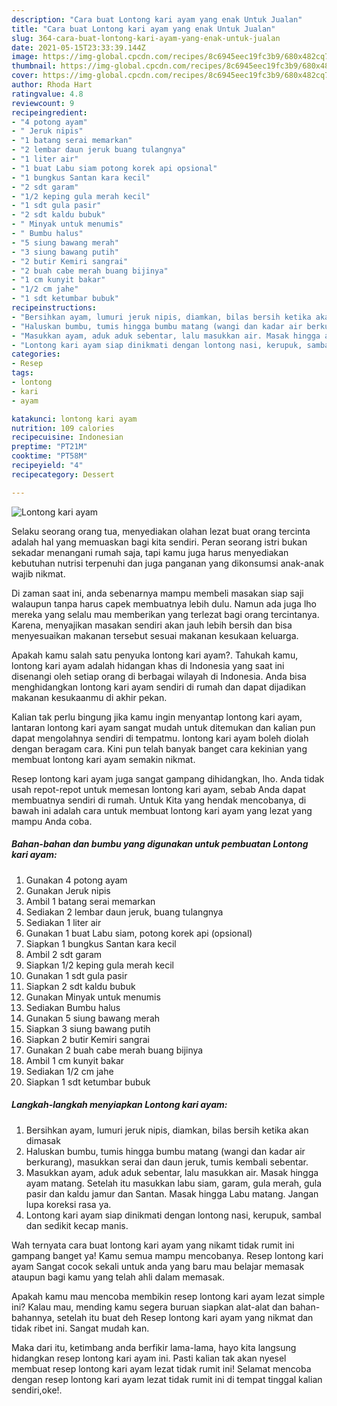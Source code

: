 ```yaml
---
description: "Cara buat Lontong kari ayam yang enak Untuk Jualan"
title: "Cara buat Lontong kari ayam yang enak Untuk Jualan"
slug: 364-cara-buat-lontong-kari-ayam-yang-enak-untuk-jualan
date: 2021-05-15T23:33:39.144Z
image: https://img-global.cpcdn.com/recipes/8c6945eec19fc3b9/680x482cq70/lontong-kari-ayam-foto-resep-utama.jpg
thumbnail: https://img-global.cpcdn.com/recipes/8c6945eec19fc3b9/680x482cq70/lontong-kari-ayam-foto-resep-utama.jpg
cover: https://img-global.cpcdn.com/recipes/8c6945eec19fc3b9/680x482cq70/lontong-kari-ayam-foto-resep-utama.jpg
author: Rhoda Hart
ratingvalue: 4.8
reviewcount: 9
recipeingredient:
- "4 potong ayam"
- " Jeruk nipis"
- "1 batang serai memarkan"
- "2 lembar daun jeruk buang tulangnya"
- "1 liter air"
- "1 buat Labu siam potong korek api opsional"
- "1 bungkus Santan kara kecil"
- "2 sdt garam"
- "1/2 keping gula merah kecil"
- "1 sdt gula pasir"
- "2 sdt kaldu bubuk"
- " Minyak untuk menumis"
- " Bumbu halus"
- "5 siung bawang merah"
- "3 siung bawang putih"
- "2 butir Kemiri sangrai"
- "2 buah cabe merah buang bijinya"
- "1 cm kunyit bakar"
- "1/2 cm jahe"
- "1 sdt ketumbar bubuk"
recipeinstructions:
- "Bersihkan ayam, lumuri jeruk nipis, diamkan, bilas bersih ketika akan dimasak"
- "Haluskan bumbu, tumis hingga bumbu matang (wangi dan kadar air berkurang), masukkan serai dan daun jeruk, tumis kembali sebentar."
- "Masukkan ayam, aduk aduk sebentar, lalu masukkan air. Masak hingga ayam matang. Setelah itu masukkan labu siam, garam, gula merah, gula pasir dan kaldu jamur dan Santan. Masak hingga Labu matang. Jangan lupa koreksi rasa ya."
- "Lontong kari ayam siap dinikmati dengan lontong nasi, kerupuk, sambal dan sedikit kecap manis."
categories:
- Resep
tags:
- lontong
- kari
- ayam

katakunci: lontong kari ayam 
nutrition: 109 calories
recipecuisine: Indonesian
preptime: "PT21M"
cooktime: "PT58M"
recipeyield: "4"
recipecategory: Dessert

---
```



![Lontong kari ayam](https://img-global.cpcdn.com/recipes/8c6945eec19fc3b9/680x482cq70/lontong-kari-ayam-foto-resep-utama.jpg)

Selaku seorang orang tua, menyediakan olahan lezat buat orang tercinta adalah hal yang memuaskan bagi kita sendiri. Peran seorang istri bukan sekadar menangani rumah saja, tapi kamu juga harus menyediakan kebutuhan nutrisi terpenuhi dan juga panganan yang dikonsumsi anak-anak wajib nikmat.

Di zaman  saat ini, anda sebenarnya mampu membeli masakan siap saji walaupun tanpa harus capek membuatnya lebih dulu. Namun ada juga lho mereka yang selalu mau memberikan yang terlezat bagi orang tercintanya. Karena, menyajikan masakan sendiri akan jauh lebih bersih dan bisa menyesuaikan makanan tersebut sesuai makanan kesukaan keluarga. 



Apakah kamu salah satu penyuka lontong kari ayam?. Tahukah kamu, lontong kari ayam adalah hidangan khas di Indonesia yang saat ini disenangi oleh setiap orang di berbagai wilayah di Indonesia. Anda bisa menghidangkan lontong kari ayam sendiri di rumah dan dapat dijadikan makanan kesukaanmu di akhir pekan.

Kalian tak perlu bingung jika kamu ingin menyantap lontong kari ayam, lantaran lontong kari ayam sangat mudah untuk ditemukan dan kalian pun dapat mengolahnya sendiri di tempatmu. lontong kari ayam boleh diolah dengan beragam cara. Kini pun telah banyak banget cara kekinian yang membuat lontong kari ayam semakin nikmat.

Resep lontong kari ayam juga sangat gampang dihidangkan, lho. Anda tidak usah repot-repot untuk memesan lontong kari ayam, sebab Anda dapat membuatnya sendiri di rumah. Untuk Kita yang hendak mencobanya, di bawah ini adalah cara untuk membuat lontong kari ayam yang lezat yang mampu Anda coba.

<!--inarticleads1-->

##### Bahan-bahan dan bumbu yang digunakan untuk pembuatan Lontong kari ayam:

1. Gunakan 4 potong ayam
1. Gunakan  Jeruk nipis
1. Ambil 1 batang serai memarkan
1. Sediakan 2 lembar daun jeruk, buang tulangnya
1. Sediakan 1 liter air
1. Gunakan 1 buat Labu siam, potong korek api (opsional)
1. Siapkan 1 bungkus Santan kara kecil
1. Ambil 2 sdt garam
1. Siapkan 1/2 keping gula merah kecil
1. Gunakan 1 sdt gula pasir
1. Siapkan 2 sdt kaldu bubuk
1. Gunakan  Minyak untuk menumis
1. Sediakan  Bumbu halus
1. Gunakan 5 siung bawang merah
1. Siapkan 3 siung bawang putih
1. Siapkan 2 butir Kemiri sangrai
1. Gunakan 2 buah cabe merah buang bijinya
1. Ambil 1 cm kunyit bakar
1. Sediakan 1/2 cm jahe
1. Siapkan 1 sdt ketumbar bubuk




<!--inarticleads2-->

##### Langkah-langkah menyiapkan Lontong kari ayam:

1. Bersihkan ayam, lumuri jeruk nipis, diamkan, bilas bersih ketika akan dimasak
1. Haluskan bumbu, tumis hingga bumbu matang (wangi dan kadar air berkurang), masukkan serai dan daun jeruk, tumis kembali sebentar.
1. Masukkan ayam, aduk aduk sebentar, lalu masukkan air. Masak hingga ayam matang. Setelah itu masukkan labu siam, garam, gula merah, gula pasir dan kaldu jamur dan Santan. Masak hingga Labu matang. Jangan lupa koreksi rasa ya.
1. Lontong kari ayam siap dinikmati dengan lontong nasi, kerupuk, sambal dan sedikit kecap manis.




Wah ternyata cara buat lontong kari ayam yang nikamt tidak rumit ini gampang banget ya! Kamu semua mampu mencobanya. Resep lontong kari ayam Sangat cocok sekali untuk anda yang baru mau belajar memasak ataupun bagi kamu yang telah ahli dalam memasak.

Apakah kamu mau mencoba membikin resep lontong kari ayam lezat simple ini? Kalau mau, mending kamu segera buruan siapkan alat-alat dan bahan-bahannya, setelah itu buat deh Resep lontong kari ayam yang nikmat dan tidak ribet ini. Sangat mudah kan. 

Maka dari itu, ketimbang anda berfikir lama-lama, hayo kita langsung hidangkan resep lontong kari ayam ini. Pasti kalian tak akan nyesel membuat resep lontong kari ayam lezat tidak rumit ini! Selamat mencoba dengan resep lontong kari ayam lezat tidak rumit ini di tempat tinggal kalian sendiri,oke!.


